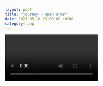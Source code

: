 ```yaml
---
layout: post
title: "journey - open arms"
date: 2021-05-10 23:00:00 +0900
category: pop
---
```


<div class="video-container">
    <video id="player" class="video-js vjs-default-skin vjs-big-play-centered" data-json="/public/json/pop/journey - open arms.json"></video>
</div>

```
```